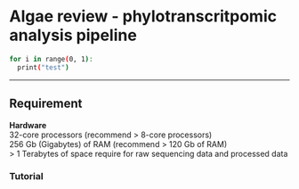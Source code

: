 # Algae review - phylotranscritpomic analysis pipeline

```bash
for i in range(0, 1):
  print("test")
```
- - -
## Requirement

**Hardware**  
  32-core processors (recommend > 8-core processors)  
  256 Gb (Gigabytes) of RAM (recommend > 120 Gb of RAM)  
  \> 1 Terabytes of space require for raw sequencing data and processed data  
  



### Tutorial
